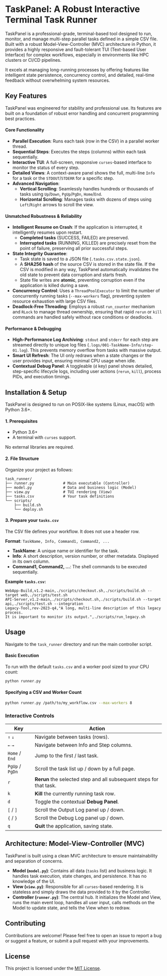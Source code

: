# TaskPanel: A Robust Interactive Terminal Task Runner

TaskPanel is a professional-grade, terminal-based tool designed to run, monitor, and manage multi-step parallel tasks defined in a simple CSV file. Built with a robust Model-View-Controller (MVC) architecture in Python, it provides a highly responsive and fault-tolerant TUI (Text-based User Interface) for complex workflows, especially in environments like HPC clusters or CI/CD pipelines.

 
It excels at managing long-running processes by offering features like intelligent state persistence, concurrency control, and detailed, real-time feedback without overwhelming system resources.

## Key Features

TaskPanel was engineered for stability and professional use. Its features are built on a foundation of robust error handling and concurrent programming best practices.

#### Core Functionality
*   **Parallel Execution**: Runs each task (row in the CSV) in a parallel worker thread.
*   **Sequential Steps**: Executes the steps (columns) within each task sequentially.
*   **Interactive TUI**: A full-screen, responsive `curses`-based interface to monitor the status of every step.
*   **Detailed Views**: A context-aware panel shows the full, multi-line `Info` for a task or the `STDOUT`/`STDERR` for a specific step.
*   **Advanced Navigation**:
    *   **Vertical Scrolling**: Seamlessly handles hundreds or thousands of tasks using `Up`/`Down`, `PgUp`/`PgDn`, `Home`/`End`.
    *   **Horizontal Scrolling**: Manages tasks with dozens of steps using `Left`/`Right` arrows to scroll the view.

#### Unmatched Robustness & Reliability
*   **Intelligent Resume on Crash**: If the application is interrupted, it intelligently resumes upon restart.
    *   **Completed tasks** (SUCCESS, FAILED) are preserved.
    *   **Interrupted tasks** (RUNNING, KILLED) are precisely reset from the point of failure, preserving all prior successful steps.
*   **State Integrity Guarantee**:
    *   Task state is saved to a JSON file (`.tasks.csv.state.json`).
    *   A **SHA256 hash** of the source CSV is stored in the state file. If the CSV is modified in any way, TaskPanel automatically invalidates the old state to prevent data corruption and starts fresh.
    *   State file writes are **atomic**, preventing corruption even if the application is killed during a save.
*   **Concurrency Control**: Uses a `ThreadPoolExecutor` to limit the number of concurrently running tasks (`--max-workers` flag), preventing system resource exhaustion with large CSV files.
*   **Deadlock-Free Threading**: Employs a robust `run_counter` mechanism and `RLock` to manage thread ownership, ensuring that rapid `rerun` or `kill` commands are handled safely without race conditions or deadlocks.

#### Performance & Debugging
*   **High-Performance Log Archiving**: `stdout` and `stderr` for each step are streamed directly to unique log files (`.logs/001-TaskName-Info/step-01.log`). This prevents memory overflow from tasks with massive output.
*   **Smart UI Refresh**: The UI only redraws when a state changes or the user provides input, ensuring minimal CPU usage when idle.
*   **Contextual Debug Panel**: A toggleable (`d` key) panel shows detailed, step-specific lifecycle logs, including user actions (`rerun`, `kill`), process PIDs, and execution timings.

## Installation & Setup

TaskPanel is designed to run on POSIX-like systems (Linux, macOS) with Python 3.6+.

#### 1. Prerequisites
- Python 3.6+
- A terminal with `curses` support.

No external libraries are required.

#### 2. File Structure
Organize your project as follows:

```
task_runner/
├── runner.py             # Main executable (Controller)
├── model.py              # Data and business logic (Model)
├── view.py               # TUI rendering (View)
├── tasks.csv             # Your task definitions
└── scripts/
    ├── build.sh
    └── deploy.sh
```

#### 3. Prepare your `tasks.csv`
The CSV file defines your workflow. It does not use a header row.

**Format**: `TaskName, Info, Command1, Command2, ...`

*   **TaskName**: A unique name or identifier for the task.
*   **Info**: A short description, version number, or other metadata. Displayed in its own column.
*   **Command1, Command2, ...**: The shell commands to be executed sequentially.

**Example `tasks.csv`:**
```csv
WebApp-Build,v1.2-main,./scripts/checkout.sh,./scripts/build.sh --target web,./scripts/test.sh
API-Server,v1.2-main,./scripts/checkout.sh,./scripts/build.sh --target api,./scripts/test.sh --integration
Legacy-Tool,rev-2023-q4,"A long, multi-line description of this legacy process.
It is important to monitor its output.",./scripts/run_legacy.sh
```

## Usage

Navigate to the `task_runner` directory and run the main controller script.

#### Basic Execution
To run with the default `tasks.csv` and a worker pool sized to your CPU count:
```bash
python runner.py
```

#### Specifying a CSV and Worker Count
```bash
python runner.py /path/to/my_workflow.csv --max-workers 8
```

### Interactive Controls

| Key           | Action                                        |
|---------------|-----------------------------------------------|
| `↑` `↓`         | Navigate between tasks (rows).                |
| `←` `→`         | Navigate between Info and Step columns.       |
| `Home` / `End`  | Jump to the first / last task.                |
| `PgUp` / `PgDn` | Scroll the task list up / down by a full page.|
| `r`             | **Rerun** the selected step and all subsequent steps for that task. |
| `k`             | **Kill** the currently running task row.      |
| `d`             | Toggle the contextual **Debug Panel**.        |
| `[` / `]`         | Scroll the Output Log panel up / down.        |
| `{` / `}`         | Scroll the Debug Log panel up / down.         |
| `q`             | **Quit** the application, saving state.       |

## Architecture: Model-View-Controller (MVC)

TaskPanel is built using a clean MVC architecture to ensure maintainability and separation of concerns.

*   **Model (`model.py`)**: Contains all data (`tasks` list) and business logic. It handles task execution, state changes, and persistence. It has no knowledge of the UI.
*   **View (`view.py`)**: Responsible for all `curses`-based rendering. It is stateless and simply draws the data provided to it by the Controller.
*   **Controller (`runner.py`)**: The central hub. It initializes the Model and View, runs the main event loop, handles all user input, calls methods on the Model to update state, and tells the View when to redraw.

## Contributing

Contributions are welcome! Please feel free to open an issue to report a bug or suggest a feature, or submit a pull request with your improvements.

## License

This project is licensed under the [MIT License](LICENSE).

